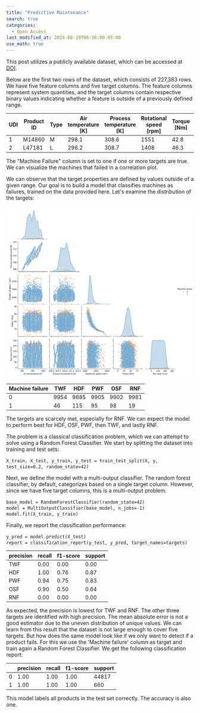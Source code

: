 ```yaml
---
title: "Predictive Maintenance"
search: true
categories: 
  - Open Access
last_modified_at: 2024-08-19T06:36:00-05:00
use_math: true
---
```


This post utilizes a publicly available dataset, which can be accessed at [DOI](https://doi.org/10.24432/C5HS5C).

Below are the first two rows of the dataset, which consists of 227,383 rows. We have five feature columns and five target columns. The feature columns represent system quantities, and the target columns contain respective binary values indicating whether a feature is outside of a previously defined range.

|UDI|	Product ID	| Type | Air temperature [K] | Process temperature [K] | Rotational speed [rpm] |	Torque [Nm] |	Tool wear [min] |	Machine failure |	TWF	| HDF |	PWF	| OSF | RNF |
|-------|------|------|------|--------|-------|-------|-------|-------|-------|-------|-------|-------|-------|
|1 |M14860|	M	|298.1|	308.6	|1551|	42.8|	0	|0	|0|0|	0|	0|	0|
|2 |L47181|	L	|298.2|	308.7	|1408|	46.3|	3	|0	|0|0|	0|	0|	0|

The "Machine Failure" column is set to one if one or more targets are true. We can visualize the machines that failed in a correlation plot.



We can observe that the target properties are defined by values outside of a given range. Our goal is to build a model that classifies machines as failures, trained on the data provided here. Let's examine the distribution of the targets:

![Missing plot](/assets/images/19082024-1.png)

|Machine failure|TWF|HDF|PWF|OSF|RNF|
|--|--|--|--|--|--|
|0|9954|9885|9905|9902|9981|
|1|46|115|95|98|19|

The targets are scarcely met, especially for RNF. We can expect the model to perform best for HDF, OSF, PWF, then TWF, and lastly RNF.

The problem is a classical classification problem, which we can attempt to solve using a Random Forest Classifier. We start by splitting the dataset into training and test sets:
```
X_train, X_test, y_train, y_test = train_test_split(X, y, test_size=0.2, random_state=42)
```

Next, we define the model with a multi-output classifier. The random forest classifier, by default, categorizes based on a single target column. However, since we have five target columns, this is a multi-output problem.

```
base_model = RandomForestClassifier(random_state=42)
model = MultiOutputClassifier(base_model, n_jobs=-1)
model.fit(X_train, y_train)
```

Finally, we report the classification performance:

```
y_pred = model.predict(X_test)
report = classification_report(y_test, y_pred, target_names=targets)
```
|precision|recall|f1-score|support|
|-|-|-|-|
|TWF|0.00|0.00|0.00|11|
|HDF|1.00|0.76|0.87|17|
|PWF|0.94|0.75|0.83|20|
|OSF|0.90|0.50|0.64|18|
|RNF|0.00|0.00|0.00| 6|

As expected, the precision is lowest for TWF and RNF. The other three targets are identified with high precision. The mean absolute error is not a good estimator due to the uneven distribution of unique values. We can learn from this result that the dataset is not large enough to cover five targets. But how does the same model look like if we only want to detect if a product fails. For this we use the 'Machine failure' column as target and train again a Random Forest Classifier. We get the following classification report:

| |precision|recall|f1-score|support|
|-|-|-|-|-|
|0|1.00|1.00|1.00|44817|
|1|1.00|1.00|1.00|660|

This model labels all products in the test set correctly. The accuracy is also one.
